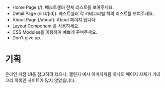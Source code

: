 - Home Page (/): 베스트셀러 전체 리스트를 보여주세요.
- Detail Page (/list/[id]): 베스트셀러 각 카테고리별 책의 리스트를 보여주세요.
- About Page (/about): About 페이지 입니다.
- Layout Component 를 사용하세요.
- CSS Modules를 이용하여 예쁘게 꾸며주세요.
- Don't give up.

# 기획

온라인 서점 UI를 참고하려 했으나, 챌린지 예시 이미지처럼 하나의 페이지 자체가 카테고리 목록인 사이트가 많지 않았습니다.
